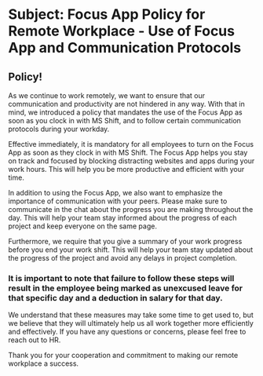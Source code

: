 # Subject: Focus App Policy for Remote Workplace - Use of Focus App and Communication Protocols

## Policy! 

As we continue to work remotely, we want to ensure that our communication and productivity are not hindered in any way. With that in mind, we introduced a policy that mandates the use of the Focus App as soon as you clock in with MS Shift, and to follow certain communication protocols during your workday.

Effective immediately, it is mandatory for all employees to turn on the Focus App as soon as they clock in with MS Shift. The Focus App helps you stay on track and focused by blocking distracting websites and apps during your work hours. This will help you be more productive and efficient with your time.

In addition to using the Focus App, we also want to emphasize the importance of communication with your peers. Please make sure to communicate in the chat about the progress you are making throughout the day. This will help your team stay informed about the progress of each project and keep everyone on the same page.

Furthermore, we require that you give a summary of your work progress before you end your work shift. This will help your team stay updated about the progress of the project and avoid any delays in project completion.

### It is important to note that failure to follow these steps will result in the employee being marked as unexcused leave for that specific day and a deduction in salary for that day.

We understand that these measures may take some time to get used to, but we believe that they will ultimately help us all work together more efficiently and effectively. If you have any questions or concerns, please feel free to reach out to HR.

Thank you for your cooperation and commitment to making our remote workplace a success.
